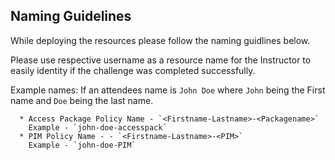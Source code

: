 ## Naming Guidelines

While deploying the resources please follow the naming guidlines below. 
   
Please use respective username as a resource name for the Instructor to easily identity if the challenge was completed successfully. 
 
Example names: If an attendees name is `John Doe` where `John` being the First name and `Doe` being the last name.

      * Access Package Policy Name - `<Firstname-Lastname>-<Packagename>`  
	    Example - `john-doe-accesspack`
      * PIM Policy Name - - `<Firstname-Lastname>-<PIM>`  
	    Example - `john-doe-PIM`
